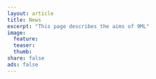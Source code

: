 ```yaml
---
layout: article
title: News
excerpt: "This page describes the aims of 9ML"
image:
  feature:
  teaser:
  thumb:
share: false
ads: false
---
```


